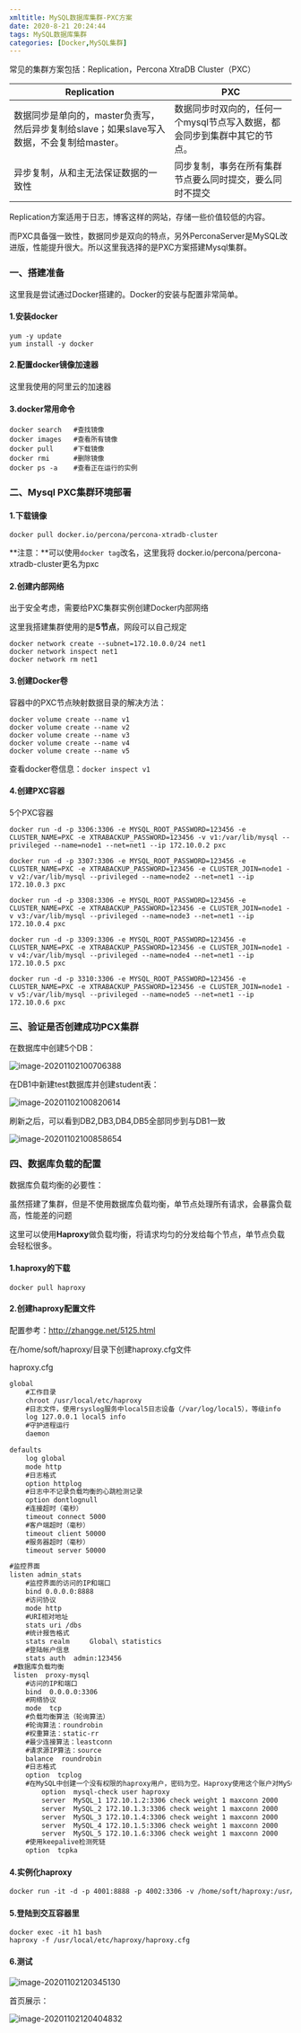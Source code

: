 ```yaml
---
xmltitle: MySQL数据库集群-PXC方案
date: 2020-8-21 20:24:44
tags: MySQL数据库集群
categories: [Docker,MySQL集群]
---
```


常见的集群方案包括：Replication，Percona XtraDB Cluster（PXC）

| Replication                                                  | PXC                                                          |
| ------------------------------------------------------------ | ------------------------------------------------------------ |
| 数据同步是单向的，master负责写，然后异步复制给slave；如果slave写入数据，不会复制给master。 | 数据同步时双向的，任何一个mysql节点写入数据，都会同步到集群中其它的节点。 |
| 异步复制，从和主无法保证数据的一致性                         | 同步复制，事务在所有集群节点要么同时提交，要么同时不提交     |

Replication方案适用于日志，博客这样的网站，存储一些价值较低的内容。

而PXC具备强一致性，数据同步是双向的特点，另外PerconaServer是MySQL改进版，性能提升很大。所以这里我选择的是PXC方案搭建Mysql集群。

<!--more-->

### 一、搭建准备

这里我是尝试通过Docker搭建的。Docker的安装与配置非常简单。

#### 1.安装docker

```
yum -y update
yum install -y docker
```

#### 2.配置docker镜像加速器

这里我使用的阿里云的加速器

#### 3.docker常用命令

```
docker search   #查找镜像
docker images	#查看所有镜像
docker pull		#下载镜像
docker rmi		#删除镜像
docker ps -a	#查看正在运行的实例
```



### 二、Mysql PXC集群环境部署

#### 1.下载镜像

```
docker pull docker.io/percona/percona-xtradb-cluster
```

**注意：**可以使用`docker tag`改名，这里我将 docker.io/percona/percona-xtradb-cluster更名为pxc

#### 2.创建内部网络

出于安全考虑，需要给PXC集群实例创建Docker内部网络

这里我搭建集群使用的是**5节点**，网段可以自己规定

```
docker network create --subnet=172.10.0.0/24 net1
docker network inspect net1
docker network rm net1
```

#### 3.创建Docker卷

容器中的PXC节点映射数据目录的解决方法：

```
docker volume create --name v1
docker volume create --name v2
docker volume create --name v3
docker volume create --name v4
docker volume create --name v5
```

查看docker卷信息：`docker inspect v1`

#### 4.创建PXC容器

5个PXC容器

```
docker run -d -p 3306:3306 -e MYSQL_ROOT_PASSWORD=123456 -e CLUSTER_NAME=PXC -e XTRABACKUP_PASSWORD=123456 -v v1:/var/lib/mysql --privileged --name=node1 --net=net1 --ip 172.10.0.2 pxc 

docker run -d -p 3307:3306 -e MYSQL_ROOT_PASSWORD=123456 -e CLUSTER_NAME=PXC -e XTRABACKUP_PASSWORD=123456 -e CLUSTER_JOIN=node1 -v v2:/var/lib/mysql --privileged --name=node2 --net=net1 --ip 172.10.0.3 pxc

docker run -d -p 3308:3306 -e MYSQL_ROOT_PASSWORD=123456 -e CLUSTER_NAME=PXC -e XTRABACKUP_PASSWORD=123456 -e CLUSTER_JOIN=node1 -v v3:/var/lib/mysql --privileged --name=node3 --net=net1 --ip 172.10.0.4 pxc 

docker run -d -p 3309:3306 -e MYSQL_ROOT_PASSWORD=123456 -e CLUSTER_NAME=PXC -e XTRABACKUP_PASSWORD=123456 -e CLUSTER_JOIN=node1 -v v4:/var/lib/mysql --privileged --name=node4 --net=net1 --ip 172.10.0.5 pxc

docker run -d -p 3310:3306 -e MYSQL_ROOT_PASSWORD=123456 -e CLUSTER_NAME=PXC -e XTRABACKUP_PASSWORD=123456 -e CLUSTER_JOIN=node1 -v v5:/var/lib/mysql --privileged --name=node5 --net=net1 --ip 172.10.0.6 pxc
```

### 三、验证是否创建成功PCX集群

在数据库中创建5个DB：

![image-20201102100706388](/images/2020110201.png)

在DB1中新建test数据库并创建student表：

![image-20201102100820614](/images/2020110202.png)

刷新之后，可以看到DB2,DB3,DB4,DB5全部同步到与DB1一致

![image-20201102100858654](/images/2020110203.png)



### 四、数据库负载的配置

数据库负载均衡的必要性：

虽然搭建了集群，但是不使用数据库负载均衡，单节点处理所有请求，会暴露负载高，性能差的问题

这里可以使用**Haproxy**做负载均衡，将请求均匀的分发给每个节点，单节点负载会轻松很多。

#### 1.haproxy的下载

`docker pull haproxy`

#### 2.创建haproxy配置文件

配置参考：http://zhangge.net/5125.html

在/home/soft/haproxy/目录下创建haproxy.cfg文件

haproxy.cfg

```xml
global
	#工作目录
	chroot /usr/local/etc/haproxy
	#日志文件，使用rsyslog服务中local5日志设备（/var/log/local5），等级info
	log 127.0.0.1 local5 info
	#守护进程运行
	daemon

defaults
	log global
	mode http
	#日志格式
	option httplog
	#日志中不记录负载均衡的心跳检测记录
	option dontlognull
	#连接超时（毫秒）
	timeout connect 5000
	#客户端超时（毫秒）
	timeout client 50000
	#服务器超时（毫秒）
	timeout server 50000

#监控界面
listen admin_stats
	#监控界面的访问的IP和端口
	bind 0.0.0.0:8888
	#访问协议
	mode http
	#URI相对地址
	stats uri /dbs
	#统计报告格式
	stats realm     Global\ statistics
	#登陆帐户信息
	stats auth  admin:123456
 #数据库负载均衡
 listen  proxy-mysql
	#访问的IP和端口
	bind  0.0.0.0:3306
	#网络协议
	mode  tcp
	#负载均衡算法（轮询算法）
	#轮询算法：roundrobin
	#权重算法：static-rr
	#最少连接算法：leastconn
	#请求源IP算法：source
	balance  roundrobin
	#日志格式
	option  tcplog
   	#在MySQL中创建一个没有权限的haproxy用户，密码为空。Haproxy使用这个账户对MySQL数据库心跳检测
        option  mysql-check user haproxy
        server  MySQL_1 172.10.1.2:3306 check weight 1 maxconn 2000
        server  MySQL_2 172.10.1.3:3306 check weight 1 maxconn 2000
        server  MySQL_3 172.10.1.4:3306 check weight 1 maxconn 2000
        server  MySQL_4 172.10.1.5:3306 check weight 1 maxconn 2000
        server  MySQL_5 172.10.1.6:3306 check weight 1 maxconn 2000
	#使用keepalive检测死链
	option  tcpka
```



#### 4.实例化haproxy

```xml
docker run -it -d -p 4001:8888 -p 4002:3306 -v /home/soft/haproxy:/usr/local/etc/haproxy --name h1 --privileged --net=net1 --ip 172.10.0.7 haproxy
```

#### 5.登陆到交互容器里

```
docker exec -it h1 bash
haproxy -f /usr/local/etc/haproxy/haproxy.cfg
```

#### 6.测试

![image-20201102120345130](/images/2020110204.png)

首页展示：

![image-20201102120404832](/images/2020110205.png)